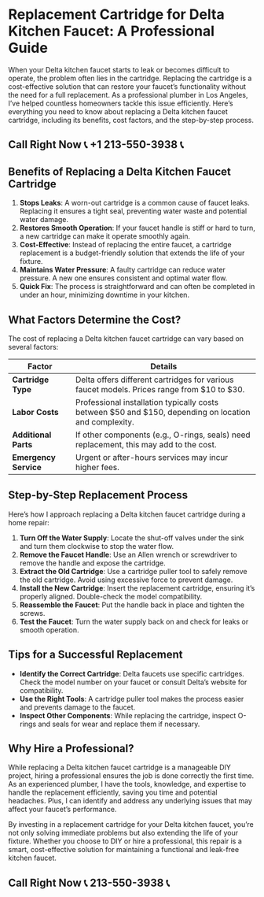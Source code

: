 # Replacement Cartridge for Delta Kitchen Faucet: A Professional Guide  

When your Delta kitchen faucet starts to leak or becomes difficult to operate, the problem often lies in the cartridge. Replacing the cartridge is a cost-effective solution that can restore your faucet’s functionality without the need for a full replacement. As a professional plumber in Los Angeles, I’ve helped countless homeowners tackle this issue efficiently. Here’s everything you need to know about replacing a Delta kitchen faucet cartridge, including its benefits, cost factors, and the step-by-step process.  

## Call Right Now 📞 +1 213-550-3938 📞

## Benefits of Replacing a Delta Kitchen Faucet Cartridge  

1. **Stops Leaks**: A worn-out cartridge is a common cause of faucet leaks. Replacing it ensures a tight seal, preventing water waste and potential water damage.  
2. **Restores Smooth Operation**: If your faucet handle is stiff or hard to turn, a new cartridge can make it operate smoothly again.  
3. **Cost-Effective**: Instead of replacing the entire faucet, a cartridge replacement is a budget-friendly solution that extends the life of your fixture.  
4. **Maintains Water Pressure**: A faulty cartridge can reduce water pressure. A new one ensures consistent and optimal water flow.  
5. **Quick Fix**: The process is straightforward and can often be completed in under an hour, minimizing downtime in your kitchen.  

## What Factors Determine the Cost?  

The cost of replacing a Delta kitchen faucet cartridge can vary based on several factors:  

| **Factor**                | **Details**                                                                 |
|---------------------------|-----------------------------------------------------------------------------|
| **Cartridge Type**        | Delta offers different cartridges for various faucet models. Prices range from $10 to $30. |
| **Labor Costs**           | Professional installation typically costs between $50 and $150, depending on location and complexity. |
| **Additional Parts**      | If other components (e.g., O-rings, seals) need replacement, this may add to the cost. |
| **Emergency Service**     | Urgent or after-hours services may incur higher fees.                       |

## Step-by-Step Replacement Process  

Here’s how I approach replacing a Delta kitchen faucet cartridge during a home repair:  

1. **Turn Off the Water Supply**: Locate the shut-off valves under the sink and turn them clockwise to stop the water flow.  
2. **Remove the Faucet Handle**: Use an Allen wrench or screwdriver to remove the handle and expose the cartridge.  
3. **Extract the Old Cartridge**: Use a cartridge puller tool to safely remove the old cartridge. Avoid using excessive force to prevent damage.  
4. **Install the New Cartridge**: Insert the replacement cartridge, ensuring it’s properly aligned. Double-check the model compatibility.  
5. **Reassemble the Faucet**: Put the handle back in place and tighten the screws.  
6. **Test the Faucet**: Turn the water supply back on and check for leaks or smooth operation.  

## Tips for a Successful Replacement  

- **Identify the Correct Cartridge**: Delta faucets use specific cartridges. Check the model number on your faucet or consult Delta’s website for compatibility.  
- **Use the Right Tools**: A cartridge puller tool makes the process easier and prevents damage to the faucet.  
- **Inspect Other Components**: While replacing the cartridge, inspect O-rings and seals for wear and replace them if necessary.  

## Why Hire a Professional?  

While replacing a Delta kitchen faucet cartridge is a manageable DIY project, hiring a professional ensures the job is done correctly the first time. As an experienced plumber, I have the tools, knowledge, and expertise to handle the replacement efficiently, saving you time and potential headaches. Plus, I can identify and address any underlying issues that may affect your faucet’s performance.  

By investing in a replacement cartridge for your Delta kitchen faucet, you’re not only solving immediate problems but also extending the life of your fixture. Whether you choose to DIY or hire a professional, this repair is a smart, cost-effective solution for maintaining a functional and leak-free kitchen faucet.
## Call Right Now 📞 213-550-3938 📞